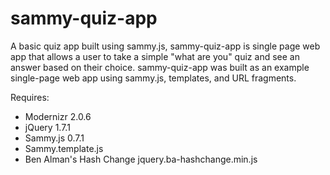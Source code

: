 # sammy-quiz-app


A basic quiz app built using sammy.js, sammy-quiz-app is single page web app that allows a user to take a simple "what are you" quiz and see an answer based on their choice.  sammy-quiz-app was built as an example single-page web app using sammy.js, templates, and URL fragments.

Requires:
* Modernizr 2.0.6
* jQuery 1.7.1
* Sammy.js 0.7.1
* Sammy.template.js
* Ben Alman's Hash Change jquery.ba-hashchange.min.js